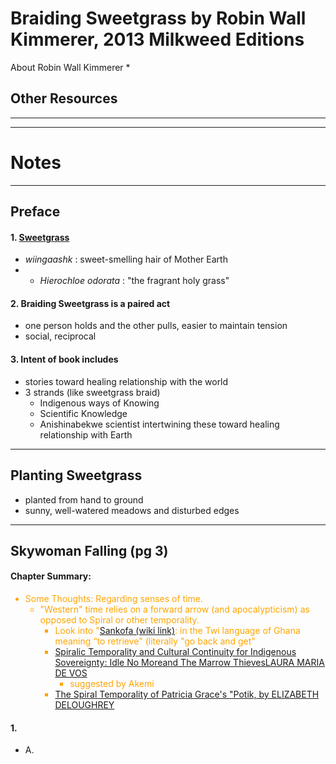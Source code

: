 # Braiding Sweetgrass by Robin Wall Kimmerer, 2013 Milkweed Editions

About Robin Wall Kimmerer
* 

## Other Resources

----------------------------------------------------------
----------------------------------------------------------

# Notes

----------------------------------------------------------

## Preface

#### 1. <u>Sweetgrass</u> 
* _wiingaashk_ : sweet-smelling hair of Mother Earth
* - _Hierochloe odorata_ : "the fragrant holy grass"

#### 2. Braiding Sweetgrass is a paired act
* one person holds and the other pulls, easier to maintain tension
* social, reciprocal

#### 3. Intent of book includes
* stories toward healing relationship with the world
* 3 strands (like sweetgrass braid) 
    * Indigenous ways of Knowing
    * Scientific Knowledge
    * Anishinabekwe scientist intertwining these toward healing relationship with Earth



----------------------------------------------------------

## Planting Sweetgrass
* planted from hand to ground
* sunny, well-watered meadows and disturbed edges

----------------------------------------------------------


## Skywoman Falling (pg 3)
#### Chapter Summary:

<span style="color:orange">

* Some Thoughts: Regarding senses of time.
    * "Western" time relies on a forward arrow (and apocalypticism) as opposed to Spiral or other temporality.
        * Look into "[Sankofa (wiki link)](https://en.wikipedia.org/wiki/Sankofa): in the Twi language of Ghana meaning “to retrieve" (literally "go back and get"
        * [Spiralic Temporality and Cultural Continuity for Indigenous Sovereignty: Idle No Moreand The Marrow ThievesLAURA MARIA DE VOS](https://journals.kent.ac.uk/index.php/transmotion/article/view/807/1875)
            * suggested by Akemi
        * [The Spiral Temporality of Patricia Grace's "Potik, by ELIZABETH DELOUGHREY](https://english.ucla.edu/documents/DeLoughrey%20Spiral%20temporalities%20Potiki.pdf)

</span>


#### 1. 
* A. 


